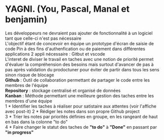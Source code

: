 # YAGNI. (You, Pascal, Manal et benjamin)
Les développeurs ne devraient pas ajouter de fonctionnalité à un logiciel tant que celle-ci n'est pas nécessaire  
L'objectif étant de concevoir en équipe un prototype d'écran de saisie de code Pin à des fins d'authenfication ou de paiement dans différentes applications 2 appli nécessaire : Gitbut et vscode  
L'interet de diviser le travail en taches avec une notion de priorité permet d'évaluer la compréhension des besoins mais surtout d'avancer de pas à pas après validation du prodoctuner pour éviter de partir dans tous les sens sinon risque de blocage  
__Github__ : Outil de collaboration permettant de partager le code entre les membres de l'équipe  
__Repository__ : stockage centralisé et organisé de données  
__Kanban__ : Méthode permettant une meilleure gestion des taches entre les membres d'une équipe  
1 * Identifier les taches à réaliser pour satistaire aux attentes (voir l'affiche avec post-it)
2 * Rédiger les notes dans son propre Github project  
3 * Trier les notes par priorités définies en groupe, en les rangeant de haut en bas dans la colonne "to do"  
4 * Faire changer le statut des taches de __"to do"__ à __"Done"__ en passant par __"in progress"__ 
